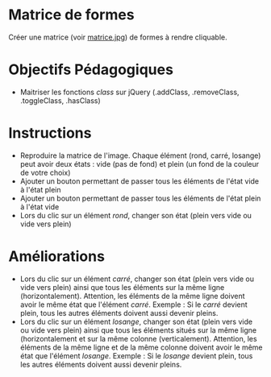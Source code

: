 # Matrice de formes
Créer une matrice (voir [matrice.jpg](matrice.jpg)) de formes à rendre cliquable.

# Objectifs Pédagogiques
* Maitriser les fonctions _class_ sur jQuery (.addClass, .removeClass, .toggleClass, .hasClass)

# Instructions
* Reproduire la matrice de l'image. Chaque élément (rond, carré, losange) peut avoir deux états : vide (pas de fond) et plein (un fond de la couleur de votre choix)
* Ajouter un bouton permettant de passer tous les éléments de l'état vide à l'état plein
* Ajouter un bouton permettant de passer tous les éléments de l'état plein à l'état vide
* Lors du clic sur un élément _rond_, changer son état (plein vers vide ou vide vers plein)

# Améliorations
* Lors du clic sur un élément _carré_, changer son état (plein vers vide ou vide vers plein) ainsi que tous les éléments sur la même ligne (horizontalement). Attention, les éléments de la même ligne doivent avoir le même état que l'élément _carré_. Exemple : Si le _carré_ devient plein, tous les autres éléments doivent aussi devenir pleins.
* Lors du clic sur un élément _losange_, changer son état (plein vers vide ou vide vers plein) ainsi que tous les éléments situés sur la même ligne (horizontalement et sur la même colonne (verticalement). Attention, les éléments de la même ligne et de la même colonne doivent avoir le même état que l'élément _losange_. Exemple : Si le _losange_ devient plein, tous les autres éléments doivent aussi devenir pleins.
